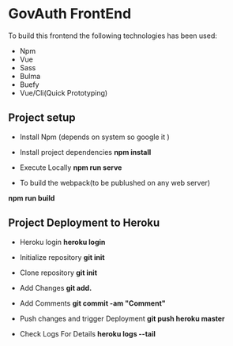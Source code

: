 # GovAuth FrontEnd

To build this frontend the following technologies has been used:

- Npm
- Vue
- Sass
- Bulma
- Buefy
- Vue/Cli(Quick Prototyping)

## Project setup

- Install Npm  (depends on system so google it )

- Install project dependencies
__npm install__

- Execute Locally
__npm run serve__

- To build the webpack(to be publushed on any web server)

__npm run build__


## Project Deployment to Heroku

- Heroku login
__heroku login__

- Initialize repository
__git init__

- Clone repository
__git init__

- Add Changes
__git add.__
- Add Comments
__git commit -am "Comment"__

- Push changes and trigger Deployment
__git push heroku master__
- Check Logs For Details
__heroku logs --tail__